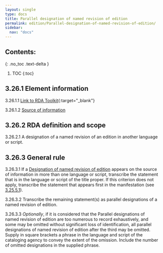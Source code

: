 ```yaml
---
layout: single
type: docs
title: Parallel designation of named revision of edition
permalink: edition/Parallel-designation-of-named-revision-of-edition/
sidebar:
  nav: "docs"
---
```


## Contents:
{: .no_toc .text-delta }

1. TOC
{:toc}

## 3.26.1 Element information

<a name="3.26.1.1">3.26.1.1</a> [Link to RDA Toolkit](https://beta.rdatoolkit.org/Content/Index?externalId=en-US_ala-3dbd5b02-c467-3f3e-80e3-9bf3221a9dbf){:target="_blank"}

<a name="3.26.1.2">3.26.1.2</a> [Source of information](/DCRMR/edition/)

## 3.26.2 RDA definition and scope

<a name="3.26.2.1">3.26.2.1</a> A designation of a named revision of an edition in another language or script.

## 3.26.3 General rule

<a name="3.26.3.1">3.26.3.1</a> If a [Designation of named revision of edition](/DCRMR/edition/Designation-of-named-revision-of-edition/) appears on the source of information in more than one language or script, transcribe the statement that is in the language or script of the title proper. If this criterion does not apply, transcribe the statement that appears first in the manifestation (see [3.25.5.1](/DCRMR/edition/Designation-of-named-revision-of-edition/#3.25.5.1)).

<a name="3.26.3.2">3.26.3.2</a> Transcribe the remaining statement(s) as parallel designations of a named revision of edition.

<a name="3.26.3.3">3.26.3.3</a> *Optionally*, if it is considered that the Parallel designations of named revision of edition are too numerous to record exhaustively, and some may be omitted without significant loss of identification, all parallel designations of named revision of edition after the third may be omitted. Supply in square brackets a phrase in the language and script of the cataloging agency to convey the extent of the omission. Include the number of omitted designations in the supplied phrase.